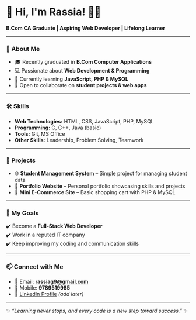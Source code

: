 # 🌸 Hi, I'm Rassia! 👩‍💻  
**B.Com CA Graduate | Aspiring Web Developer | Lifelong Learner**  

---

### 🚀 About Me  
- 🎓 Recently graduated in **B.Com Computer Applications**  
- 💻 Passionate about **Web Development & Programming**  
- 🌱 Currently learning **JavaScript, PHP & MySQL**  
- 🤝 Open to collaborate on **student projects & web apps**  

---

### 🛠️ Skills  
- **Web Technologies:** HTML, CSS, JavaScript, PHP, MySQL  
- **Programming:** C, C++, Java (basic)  
- **Tools:** Git, MS Office  
- **Other Skills:** Leadership, Problem Solving, Teamwork  

---

### 📌 Projects  
- 🌐 **Student Management System** – Simple project for managing student data  
- 📄 **Portfolio Website** – Personal portfolio showcasing skills and projects  
- 🛒 **Mini E-Commerce Site** – Basic shopping cart with PHP & MySQL  

---

### 🌟 My Goals  
✔️ Become a **Full-Stack Web Developer**  
✔️ Work in a reputed IT company  
✔️ Keep improving my coding and communication skills  

---

### 📫 Connect with Me  
- 📧 Email: **rassiag9@gmail.com**  
- 📱 Mobile: **9789519985**  
- 🔗 [LinkedIn Profile](#) *(add later)*  

---

✨ *“Learning never stops, and every code is a new step toward success.”* ✨  



